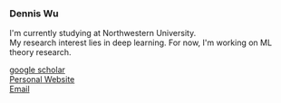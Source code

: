 <!-- <p align="center">
Hi I'm Dennis Wu
</p> -->

### Dennis Wu

I'm currently studying at Northwestern University. 
<br>My research interest lies in deep learning. For now, I'm working on ML theory research.

[google scholar](https://scholar.google.com/citations?user=rmm9zw0AAAAJ&hl=zh-TW&authuser=3) <br>
[Personal Website](https://hibb-bb.github.io/) <br>
[Email](hibb@u.northwestern.edu)

<!--
**Hibb-bb/Hibb-bb** is a ✨ _special_ ✨ repository because its `README.md` (this file) appears on your GitHub profile.

Here are some ideas to get you started:

- 🔭 I’m currently working on ...
- 🌱 I’m currently learning ...
- 👯 I’m looking to collaborate on ...
- 🤔 I’m looking for help with ...
- 💬 Ask me about ...
- 📫 How to reach me: ...
- 😄 Pronouns: ...
- ⚡ Fun fact: ...
-->
